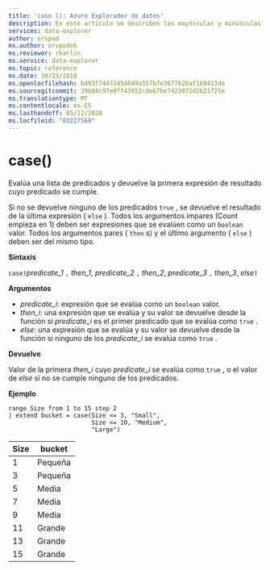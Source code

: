```yaml
---
title: 'caso (): Azure Explorador de datos'
description: En este artículo se describen las mayúsculas y minúsculas () en Azure Explorador de datos.
services: data-explorer
author: orspod
ms.author: orspodek
ms.reviewer: rkarlin
ms.service: data-explorer
ms.topic: reference
ms.date: 10/23/2018
ms.openlocfilehash: b493f74472454649a557b7e3677b26af169413de
ms.sourcegitcommit: 39b04c97e9ff43052cdeb7be7422072d2b21725e
ms.translationtype: MT
ms.contentlocale: es-ES
ms.lasthandoff: 05/12/2020
ms.locfileid: "83227560"
---
```

# <a name="case"></a>case()

Evalúa una lista de predicados y devuelve la primera expresión de resultado cuyo predicado se cumple.

Si no se devuelve ninguno de los predicados `true` , se devuelve el resultado de la última expresión ( `else` ).
Todos los argumentos impares (Count empieza en 1) deben ser expresiones que se evalúen como un `boolean` valor.
Todos los argumentos pares ( `then` s) y el último argumento ( `else` ) deben ser del mismo tipo.

**Sintaxis**

`case(`*predicate_1* `,` *then_1*, *predicate_2* `,` *then_2*, *predicate_3* `,` *then_3*, *else*`)`

**Argumentos**

* *predicate_i*: expresión que se evalúa como un `boolean` valor.
* *then_i*: una expresión que se evalúa y su valor se devuelve desde la función si *predicate_i* es el primer predicado que se evalúa como `true` .
* *else*: una expresión que se evalúa y su valor se devuelve desde la función si ninguno de los *predicate_i* se evalúa como `true` .

**Devuelve**

Valor de la primera *then_i* cuyo *predicate_i* se evalúa como `true` , o el valor de *else* si no se cumple ninguno de los predicados.

**Ejemplo**

<!-- csl: https://help.kusto.windows.net:443/Samples -->
```kusto
range Size from 1 to 15 step 2
| extend bucket = case(Size <= 3, "Small", 
                       Size <= 10, "Medium", 
                       "Large")
```

|Size|bucket|
|---|---|
|1|Pequeña|
|3|Pequeña|
|5|Media|
|7|Media|
|9|Media|
|11|Grande|
|13|Grande|
|15|Grande|
